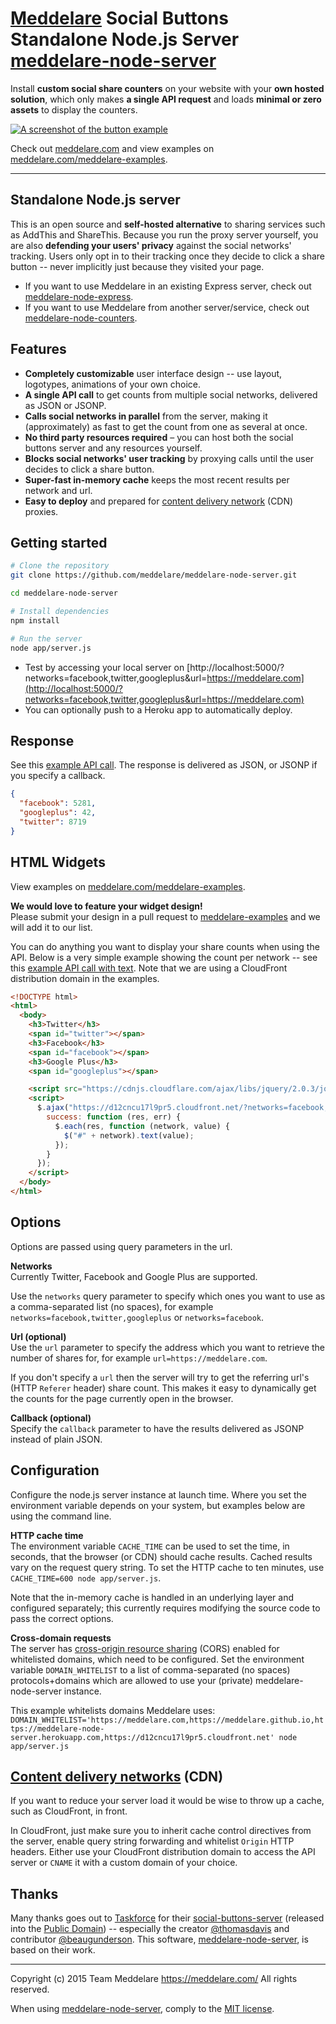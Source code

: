 # [Meddelare](https://meddelare.com/) Social Buttons Standalone Node.js Server [meddelare-node-server](https://github.com/meddelare/meddelare-node-server)


Install **custom social share counters** on your website with your **own hosted solution**, which only makes **a single API request** and loads **minimal or zero assets** to display the counters.

[![A screenshot of the button example](https://cloud.githubusercontent.com/assets/1398544/8511166/5c92d0b2-230b-11e5-895a-d3b67da749b5.png)](https://meddelare.com/)

Check out [meddelare.com](https://meddelare.com/) and view examples on [meddelare.com/meddelare-examples](https://meddelare.com/meddelare-examples).



---



## Standalone Node.js server

This is an open source and **self-hosted alternative** to sharing services such as AddThis and ShareThis. Because you run the proxy server yourself, you are also **defending your users' privacy** against the social networks' tracking. Users only opt in to their tracking once they decide to click a share button -- never implicitly just because they visited your page.

- If you want to use Meddelare in an existing Express server, check out [meddelare-node-express](https://github.com/meddelare/meddelare-node-express).
- If you want to use Meddelare from another server/service, check out [meddelare-node-counters](https://github.com/meddelare/meddelare-node-counters).



## Features

- **Completely customizable** user interface design -- use layout, logotypes, animations of your own choice.
- **A single API call** to get counts from multiple social networks, delivered as JSON or JSONP.
- **Calls social networks in parallel** from the server, making it (approximately) as fast to get the count from one as several at once.
- **No third party resources required** – you can host both the social buttons server and any resources yourself.
- **Blocks social networks' user tracking** by proxying calls until the user decides to click a share button.
- **Super-fast in-memory cache** keeps the most recent results per network and url.
- **Easy to deploy** and prepared for [content delivery network](https://en.wikipedia.org/wiki/Content_delivery_network) (CDN) proxies.


## Getting started

```bash
# Clone the repository
git clone https://github.com/meddelare/meddelare-node-server.git

cd meddelare-node-server

# Install dependencies
npm install

# Run the server
node app/server.js
```

- Test by accessing your local server on [http://localhost:5000/?networks=facebook,twitter,googleplus&url=https://meddelare.com](http://localhost:5000/?networks=facebook,twitter,googleplus&url=https://meddelare.com)
- You can optionally push to a Heroku app to automatically deploy.



## Response

See this [example API call](https://meddelare-node-server.herokuapp.com/?networks=facebook,twitter,googleplus&url=https://meddelare.com). The response is delivered as JSON, or JSONP if you specify a callback.

```json
{
  "facebook": 5281,
  "googleplus": 42,
  "twitter": 8719
}
```



## HTML Widgets

View examples on [meddelare.com/meddelare-examples](https://meddelare.com/meddelare-examples).

**We would love to feature your widget design!**  
Please submit your design in a pull request to [meddelare-examples](https://github.com/meddelare/meddelare-examples) and we will add it to our list.

You can do anything you want to display your share counts when using the API. Below is a very simple example showing the count per network -- see this [example API call with text](https://meddelare.com/meddelare-examples/examples/text/). Note that we are using a CloudFront distribution domain in the examples.

```html
<!DOCTYPE html>
<html>
  <body>
    <h3>Twitter</h3>
    <span id="twitter"></span>
    <h3>Facebook</h3>
    <span id="facebook"></span>
    <h3>Google Plus</h3>
    <span id="googleplus"></span>

    <script src="https://cdnjs.cloudflare.com/ajax/libs/jquery/2.0.3/jquery.min.js"></script>
    <script>
      $.ajax("https://d12cncu17l9pr5.cloudfront.net/?networks=facebook,twitter,googleplus&url=https://meddelare.com", {
        success: function (res, err) {
          $.each(res, function (network, value) {
            $("#" + network).text(value);
          });
        }
      });
    </script>
  </body>
</html>
```



## Options

Options are passed using query parameters in the url.


**Networks**  
Currently Twitter, Facebook and Google Plus are supported.

Use the `networks` query parameter to specify which ones you want to use as a comma-separated list (no spaces), for example `networks=facebook,twitter,googleplus` or `networks=facebook`.


**Url (optional)**  
Use the `url` parameter to specify the address which you want to retrieve the number of shares for, for example `url=https://meddelare.com`.

If you don't specify a `url` then the server will try to get the referring url's (HTTP `Referer` header) share count. This makes it easy to dynamically get the counts for the page currently open in the browser.


**Callback (optional)**  
Specify the `callback` parameter to have the results delivered as JSONP instead of plain JSON.



## Configuration

Configure the node.js server instance at launch time. Where you set the environment variable depends on your system, but examples below are using the command line.

**HTTP cache time**  
The environment variable `CACHE_TIME` can be used to set the time, in seconds, that the browser (or CDN) should cache results. Cached results vary on the request query string. To set the HTTP cache to ten minutes, use `CACHE_TIME=600 node app/server.js`.

Note that the in-memory cache is handled in an underlying layer and configured separately; this currently requires modifying the source code to pass the correct options.



**Cross-domain requests**  
The server has [cross-origin resource sharing](https://en.wikipedia.org/wiki/Cross-origin_resource_sharing) (CORS) enabled for whitelisted domains, which need to be configured. Set the environment variable `DOMAIN_WHITELIST` to a list of comma-separated (no spaces) protocols+domains which are allowed to use your (private) meddelare-node-server instance.

This example whitelists domains Meddelare uses: `DOMAIN_WHITELIST='https://meddelare.com,https://meddelare.github.io,https://meddelare-node-server.herokuapp.com,https://d12cncu17l9pr5.cloudfront.net' node app/server.js`



## [Content delivery networks](https://en.wikipedia.org/wiki/Content_delivery_network) (CDN)

If you want to reduce your server load it would be wise to throw up a cache, such as CloudFront, in front.

In CloudFront, just make sure you to inherit cache control directives from the server, enable query string forwarding and whitelist `Origin` HTTP headers. Either use your CloudFront distribution domain to access the API server or `CNAME` it with a custom domain of your choice.



## Thanks

Many thanks goes out to [Taskforce](https://taskforce.is/) for their [social-buttons-server](https://github.com/tfrce/social-buttons-server) (released into the [Public Domain](https://github.com/tfrce/social-buttons-server/tree/faf1a41e5d2d44b7e6de460b9369f11437095af1)) -- especially the creator [@thomasdavis](https://github.com/thomasdavis) and contributor [@beaugunderson](https://github.com/beaugunderson). This software, [meddelare-node-server](https://github.com/meddelare/meddelare-node-server), is based on their work.



---

Copyright (c) 2015 Team Meddelare <https://meddelare.com/> All rights reserved.

When using [meddelare-node-server](https://github.com/meddelare/meddelare-node-server), comply to the [MIT license](http://opensource.org/licenses/MIT).
